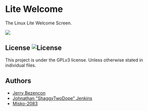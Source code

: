 Lite Welcome
=================

The Linux Lite Welcome Screen.

![](http://imgur.com/6aR2Fab.png)

## License ![License](https://img.shields.io/badge/license-GPLv3-green.svg)

This project is under the GPLv3 license. Unless otherwise stated in individual files.

## Authors
- [Jerry Bezencon](https://github.com/linuxlite/)
- [Johnathan "ShaggyTwoDope" Jenkins](https://github.com/shaggytwodope/)
- [Misko-2083](https://github.com/Misko-2083/)
